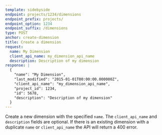 ```yaml
---
template: sidebyside
endpoint: projects/1234/dimensions
endpoint_prefix: projects/
endpoint_option: 1234
endpoint_suffix: /dimensions
type: POST
anchor: create-dimension
title: Create a dimension
request:
  name: My Dimension
  client_api_name: my_dimension_api_name
  description: Description of my dimension
response: |
  {
    "name": "My Dimension",
    "last_modified": "2015-01-01T00:00:00.000000Z",
    "client_api_name": "my_dimension_api_name",
    "project_id": 1234,
    "id": 5678,
    "description": "Description of my dimension"
  }
---
```

Create a new dimension with the specified `name`. The `client_api_name` and `description` fields are optional. If there is an existing dimension with a duplicate `name` or `client_api_name` the API will return a 400 error.
